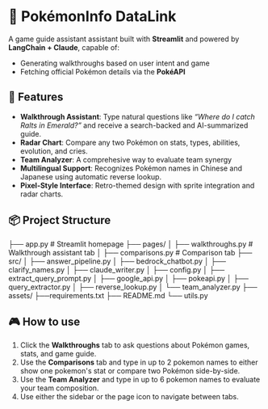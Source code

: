 # 🧠 PokémonInfo DataLink

A game guide assistant assistant built with **Streamlit** and powered by **LangChain + Claude**, capable of:
- Generating walkthroughs based on user intent and game
- Fetching official Pokémon details via the **PokéAPI**

## 🚀 Features

- **Walkthrough Assistant**: Type natural questions like _“Where do I catch Ralts in Emerald?”_ and receive a search-backed and AI-summarized guide.
- **Radar Chart**: Compare any two Pokémon on stats, types, abilities, evolution, and cries.
- **Team Analyzer**: A comprehesive way to evaluate team synergy
- **Multilingual Support**: Recognizes Pokémon names in Chinese and Japanese using automatic reverse lookup.
- **Pixel-Style Interface**: Retro-themed design with sprite integration and radar charts.

## 📦 Project Structure
├── app.py # Streamlit homepage
├── pages/
│ ├── walkthroughs.py # Walkthrough assistant tab
│ ├── comparisons.py # Comparison tab
├── src/
│ ├── answer_pipeline.py 
│ ├── bedrock_chatbot.py 
│ ├── clarify_names.py 
│ ├── claude_writer.py 
│ ├── config.py 
│ ├── extract_query_prompt.py 
│ ├── google_api.py 
│ ├── pokeapi.py 
│ ├── query_extractor.py 
│ ├── reverse_lookup.py 
│ └── team_analyzer.py 
├── assets/ 
├──requirements.txt 
├── README.md
└── utils.py 

## 🎮 How to use

1. Click the **Walkthroughs** tab to ask questions about Pokémon games, stats, and game guide.
2. Use the **Comparisons** tab and type in up to 2 pokemon names to either show one pokemon's stat or compare two Pokémon side-by-side.
3. Use the **Team Analyzer** and type in up to 6 pokemon names to evaluate your team composition. 
4. Use either the sidebar or the page icon to navigate between tabs.